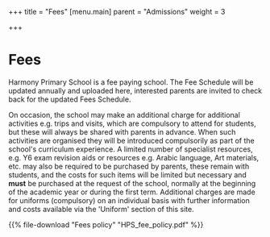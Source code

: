 +++
title = "Fees"
[menu.main]
parent = "Admissions"
weight = 3

+++
# Fees

Harmony Primary School is a fee paying school. The Fee Schedule will be updated annually and uploaded here, interested parents are invited to check back for the updated Fees Schedule.

On occasion, the school may make an additional charge for additional activities e.g. trips and visits, which are compulsory to attend for students, but these will always be shared with parents in advance. When such activities are organised they will be introduced compulsorily as part of the school's curriculum experience. A limited number of specialist resources, e.g. Y6 exam revision aids or resources e.g. Arabic language, Art materials, etc. may also be required to be purchased by parents, these remain with students, and the costs for such items will be limited but necessary and **must** be purchased at the request of the school, normally at the beginning of the academic year or during the first term. Additional charges are made for uniforms (compulsory) on an individual basis with further information and costs available via the 'Uniform' section of this site.

{{% file-download "Fees policy" "HPS_fee_policy.pdf" %}}